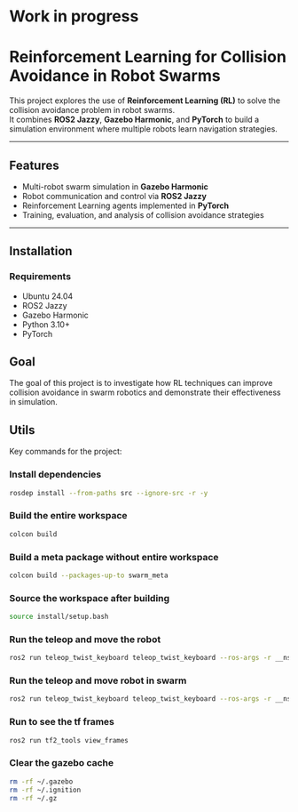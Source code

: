 # Work in progress


# Reinforcement Learning for Collision Avoidance in Robot Swarms

This project explores the use of **Reinforcement Learning (RL)** to solve the collision avoidance problem in robot swarms.  
It combines **ROS2 Jazzy**, **Gazebo Harmonic**, and **PyTorch** to build a simulation environment where multiple robots learn navigation strategies.

---

## Features
- Multi-robot swarm simulation in **Gazebo Harmonic**  
- Robot communication and control via **ROS2 Jazzy**  
- Reinforcement Learning agents implemented in **PyTorch**  
- Training, evaluation, and analysis of collision avoidance strategies  

---

## Installation

### Requirements
- Ubuntu 24.04  
- ROS2 Jazzy  
- Gazebo Harmonic  
- Python 3.10+  
- PyTorch  


## Goal
The goal of this project is to investigate how RL techniques can improve collision avoidance in swarm robotics and demonstrate their effectiveness in simulation.

## Utils
Key commands for the project:

### Install dependencies

```bash
rosdep install --from-paths src --ignore-src -r -y
```

### Build the entire workspace

```bash
colcon build
```

### Build a meta package without entire workspace
```bash
colcon build --packages-up-to swarm_meta
```
### Source the workspace after building
``` bash
source install/setup.bash
```
### Run the teleop and move the robot
```bash
ros2 run teleop_twist_keyboard teleop_twist_keyboard --ros-args -r __ns:=/ -r cmd_vel:=/cmd_vel
```
### Run the teleop and move robot in swarm
```bash
ros2 run teleop_twist_keyboard teleop_twist_keyboard --ros-args -r __ns:=/robot_1 -r cmd_vel:=/robot_1/cmd_vel
```

### Run to see the tf frames
```bash
ros2 run tf2_tools view_frames
```

### Clear the gazebo cache
```bash
rm -rf ~/.gazebo
rm -rf ~/.ignition
rm -rf ~/.gz
```
